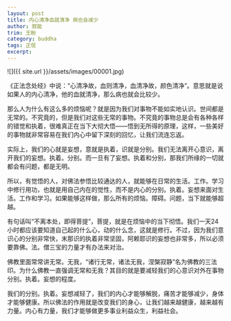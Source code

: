```yaml
---
layout: post
title: 内心清净血就清净 病也会减少
author: 寂能
trim: 王盼
category: buddha
tags: 正信
excerpt:
---
```


![]({{ site.url }}/assets/images/00001.jpg)

《正法念处经》中说：“心清净故，血则清净，血清净故，颜色清净”。意思就是说如果人的内心清净，他的血就清净，那么病也就会比较少。

那么人为什么有这么多的烦恼呢？就是因为我们对事物不能如实地认识。世间都是无常的。不究竟的，但是我们对这些无常的事物。不究竟的事物总是会有各种各样的错觉和执着，很难真正在当下大彻大悟——悟到无所得的原理，这样，一些美好的事物就非常容易在我们内心中留下深刻的回忆，让我们流连忘返。

实际上，我们的心就是妄想，意就是执着，识就是分别。我们无法离开心意识，离开我们的妄想。执着。分别。而一旦有了妄想。执着和分别，那我们所缘的一切就都会有问题，都是无明。

所以，有觉悟的人，对佛法参悟比较通达的人，就能够在日常的生活。工作。学习中修行用功，也就是用自己内在的觉性，而不是内心的分别。执着。妄想来面对生活。工作和学习。如果能够这样做，那么所有的烦恼。障碍。问题，当下就能够超越。

有句话叫“不离本处，即得菩提”，菩提，就是在烦恼中的当下彻悟。我们一天24小时都应该要知道自己起的什么心，动的什么念，这就是修行。不过，因为我们意识心的分别非常快，末那识的执着非常坚固，阿赖耶识的妄想也非常多，所以必须要靠佛。法。僧三宝的力量才有办法来对治。

佛教里面常常讲无常。无我，“诸行无常，诸法无我，涅槃寂静”名为佛教的三法印。为什么佛教一直强调无常和无我？其目的就是要减轻我们的心意识对外在事物分别。执着。妄想的程度。

我们的分别。执着。妄想减轻了，我们的内心才能够解脱，痛苦才能够减少，身体才能够健康。所以佛法的作用就是改变我们的身心，让我们越来越健康，越来越有力量。内心有力量，我们才能够做更多事业利益众生，利益社会。

